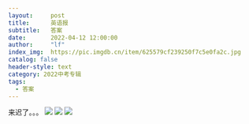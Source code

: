 ```yaml
---
layout:     post
title:      英语报
subtitle:   答案
date:       2022-04-12 12:00:00
author:     "lf"
index_img:  https://pic.imgdb.cn/item/625579cf239250f7c5e0fa2c.jpg
catalog: false
header-style: text
category: 2022中考专辑
tags:
  - 答案
---
```

来迟了。。。
![](https://pic.imgdb.cn/item/625579cf239250f7c5e0fa26.jpg)
![](https://pic.imgdb.cn/item/625579cf239250f7c5e0fa2c.jpg)
![](https://pic.imgdb.cn/item/625579cf239250f7c5e0fa3f.jpg)
